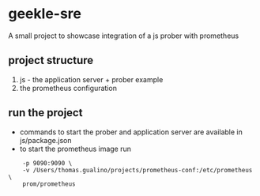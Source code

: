 # geekle-sre
A small project to showcase integration of a js prober with prometheus

## project structure
1) js - the application server + prober example
2) the prometheus configuration

## run the project
- commands to start the prober and application server are available in js/package.json
- to start the prometheus image run 
```docker run \
    -p 9090:9090 \
    -v /Users/thomas.gualino/projects/prometheus-conf:/etc/prometheus \
    prom/prometheus
```
